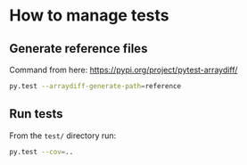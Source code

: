 # How to manage tests

## Generate reference files

Command from here: https://pypi.org/project/pytest-arraydiff/

```bash
py.test --arraydiff-generate-path=reference
```

## Run tests

From the `test/` directory run:

```bash
py.test --cov=..
```